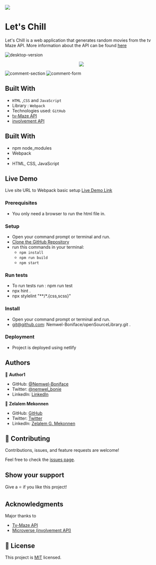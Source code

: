 ![](https://img.shields.io/badge/Microverse-blueviolet)

# Let's Chill
Let's Chill is a web application that generates random movies from the tv Maze API. More information about the API can be found [here](https://www.tvmaze.com/api)



![desktop-version](https://user-images.githubusercontent.com/92645881/157663460-cd52fad1-d05a-4f2b-97a4-3b03d2f5ba0d.png)
<p align="center";"><img src="https://user-images.githubusercontent.com/92645881/157663467-09720087-7ab9-4d59-9b74-5c16d3f6ad83.png"/><p>

![comment-section](https://user-images.githubusercontent.com/92645881/157663454-dfd4fb3d-f356-42fb-a6dc-025743264bea.png)
![comment-form](https://user-images.githubusercontent.com/92645881/157663447-31380859-8520-489a-9f13-9f5019b66ba0.png)


## Built With

- `HTML` ,`CSS` and `JavaScript`
- Library : `Webpack`
- Technologies used: `GitHub`
- [tv-Maze API](https://www.tvmaze.com/api)                                                                                       
- [involvement API](https://www.notion.so/microverse/Involvement-API-869e60b5ad104603aa6db59e08150270)                                                                                                                              
                                                                                                                                   
## Built With

- npm node_modules
- Webpack
- 
- HTML, CSS, JavaScript

## Live Demo
Live site URL to Webpack basic setup
[Live Demo Link](https://happy-payne-5d37ab.netlify.app/)

### Prerequisites

- You only need a browser to run the html file in.

### Setup

- Open your command prompt or terminal and run.
- [Clone the GitHub Repository](https://github.com/zmekonnen251/Leadboard.git)
- run this commands in your terminal:
     - `npm install`
     - `npm run build`
     - `npm start`
                                                                                                                                    
### Run tests

- To run tests run : npm run test
- npx hint .
- npx stylelint "**/*.{css,scss}"
                                                                                                                               
                                                                                                                                    
### Install

- Open your command prompt or terminal and run.
- git@github.com: Nemwel-Boniface/openSourceLibrary.git .

### Deployment

- Project is deployed using netlify

## Authors

👤 **Author1**

- GitHub: [@Nemwel-Boniface ](https://github.com/Nemwel-Boniface)
- Twitter: [@nemwel_bonie](https://twitter.com/nemwel_bonie)
- LinkedIn: [LinkedIn](https://www.linkedin.com/in/nemwel-nyandoro-aa1b2620b/)

👤 **Zelalem Mekonnen**

- GitHub: [GitHub](https://github.com/zmekonnen251)
- Twitter: [Twitter](https://twitter.com/mek_zela)
- LinkedIn: [Zelalem G. Mekonnen](https://www.linkedin.com/in/zelalem-getachew/)

## 🤝 Contributing

Contributions, issues, and feature requests are welcome!

Feel free to check the [issues page](https://github.com/Nemwel-Boniface/openSourceLibrary/issues).

## Show your support

Give a ⭐️ if you like this project!

## Acknowledgments
Major thanks to 
- [Tv-Maze API](https://www.tvmaze.com/api)                                                                                       
- [Microverse (involvement API)](https://www.notion.so/microverse/Involvement-API-869e60b5ad104603aa6db59e08150270)   


## 📝 License

This project is [MIT](./MIT.md) licensed.
